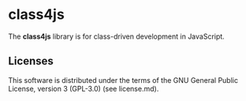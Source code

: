 # class4js

The __class4js__ library is for class-driven development in JavaScript.

## Licenses

This software is distributed under the terms of the GNU General Public License, 
version 3 (GPL-3.0) (see license.md).
